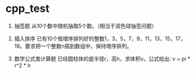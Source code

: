 # cpp_test
0001. 抽签题
从10个数中随机抽取5个数。（相当于双色球抽签问题）

0002. 插入排序
已有10个按增序排列好的整数1，3，5，7，9，11，13，15，17，19。要求把一个整数n插到数组中，保持增序排列。

0003. 数学公式类计算题
已经圆柱体的底半径r，高h，求体积v。公式给出:  v = pi * r^2 * h